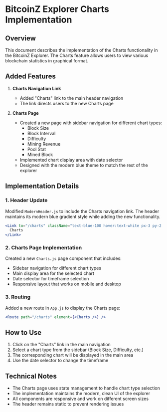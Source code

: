 # BitcoinZ Explorer Charts Implementation

## Overview

This document describes the implementation of the Charts functionality in the BitcoinZ Explorer. The Charts feature allows users to view various blockchain statistics in graphical format.

## Added Features

1. **Charts Navigation Link**
   - Added "Charts" link to the main header navigation
   - The link directs users to the new Charts page

2. **Charts Page**
   - Created a new page with sidebar navigation for different chart types:
     - Block Size
     - Block Interval
     - Difficulty
     - Mining Revenue
     - Pool Stat
     - Mined Block
   - Implemented chart display area with date selector
   - Designed with the modern blue theme to match the rest of the explorer

## Implementation Details

### 1. Header Update

Modified `ModernHeader.js` to include the Charts navigation link. The header maintains its modern blue gradient style while adding the new functionality.

```jsx
<Link to="/charts" className="text-blue-100 hover:text-white px-3 py-2 rounded-md text-sm font-medium hover:bg-blue-800 transition-colors">
  Charts
</Link>
```

### 2. Charts Page Implementation

Created a new `Charts.js` page component that includes:

- Sidebar navigation for different chart types
- Main display area for the selected chart
- Date selector for timeframe selection
- Responsive layout that works on mobile and desktop

### 3. Routing

Added a new route in `App.js` to display the Charts page:

```jsx
<Route path="/charts" element={<Charts />} />
```

## How to Use

1. Click on the "Charts" link in the main navigation
2. Select a chart type from the sidebar (Block Size, Difficulty, etc.)
3. The corresponding chart will be displayed in the main area
4. Use the date selector to change the timeframe

## Technical Notes

- The Charts page uses state management to handle chart type selection
- The implementation maintains the modern, clean UI of the explorer
- All components are responsive and work on different screen sizes
- The header remains static to prevent rendering issues
